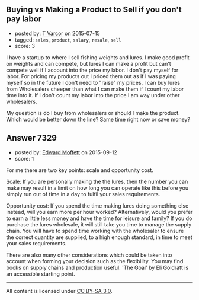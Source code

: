 ## Buying vs Making a Product to Sell if you don't pay labor

- posted by: [T Varcor](https://stackexchange.com/users/5275713/t-varcor) on 2015-07-15
- tagged: `sales`, `product`, `salary`, `resale`, `sell`
- score: 3

I have a startup to where I sell fishing weights and lures. I make good profit on weights and can compete, but lures I can make a profit but can't compete well if I account into the price my labor. I don't pay myself for labor. For pricing my products out I priced them out as if I was paying myself so in the future I don't need to "raise" my prices. I can buy lures from Wholesalers cheeper than what I can make them if I count my labor time into it. If I don't count my labor into the price I am way under other wholesalers. 

My question is do I buy from wholesalers or should I make the product. Which would be better down the line? Same time right now or save money? 


## Answer 7329

- posted by: [Edward Moffett](https://stackexchange.com/users/4961599/edward-moffett) on 2015-09-12
- score: 1

For me there are two key points: scale and opportunity cost.

Scale: If you are personally making the the lures, then the number you can make may result in a limit on how long you can operate like this before you simply run out of time in a day to fulfil your sales requirements.

Opportunity cost: If you spend the time making lures doing something else instead, will you earn more per hour worked? Alternatively, would you prefer to earn a little less money and have the time for leisure and family? 
If you do purchase the lures wholesale, it will still take you time to manage the supply chain. You will have to spend time working with the wholesaler to ensure the correct quantity are supplied, to a high enough standard, in time to meet your sales requirements. 

There are also many other considerations which could be taken into account when forming your decision such as the flexibility. You may find books on supply chains and production useful. 'The Goal' by Eli Goldratt is an accessible starting point.



---

All content is licensed under [CC BY-SA 3.0](https://creativecommons.org/licenses/by-sa/3.0/).
